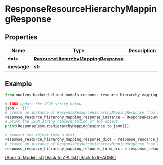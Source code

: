 # ResponseResourceHierarchyMappingResponse


## Properties

Name | Type | Description | Notes
------------ | ------------- | ------------- | -------------
**data** | [**ResourceHierarchyMappingResponse**](ResourceHierarchyMappingResponse.md) |  | 
**message** | **str** |  | [optional] 

## Example

```python
from onelens_backend_client.models.response_resource_hierarchy_mapping_response import ResponseResourceHierarchyMappingResponse

# TODO update the JSON string below
json = "{}"
# create an instance of ResponseResourceHierarchyMappingResponse from a JSON string
response_resource_hierarchy_mapping_response_instance = ResponseResourceHierarchyMappingResponse.from_json(json)
# print the JSON string representation of the object
print(ResponseResourceHierarchyMappingResponse.to_json())

# convert the object into a dict
response_resource_hierarchy_mapping_response_dict = response_resource_hierarchy_mapping_response_instance.to_dict()
# create an instance of ResponseResourceHierarchyMappingResponse from a dict
response_resource_hierarchy_mapping_response_form_dict = response_resource_hierarchy_mapping_response.from_dict(response_resource_hierarchy_mapping_response_dict)
```
[[Back to Model list]](../README.md#documentation-for-models) [[Back to API list]](../README.md#documentation-for-api-endpoints) [[Back to README]](../README.md)


